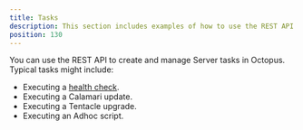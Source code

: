 ```yaml
---
title: Tasks
description: This section includes examples of how to use the REST API to create and manage Tasks in Octopus.
position: 130
---
```

You can use the REST API to create and manage Server tasks in Octopus. Typical tasks might include:

- Executing a [health check](/docs/getting-started-guides/octopus-concepts/health-checks.md).
- Executing a Calamari update.
- Executing a Tentacle upgrade.
- Executing an Adhoc script.